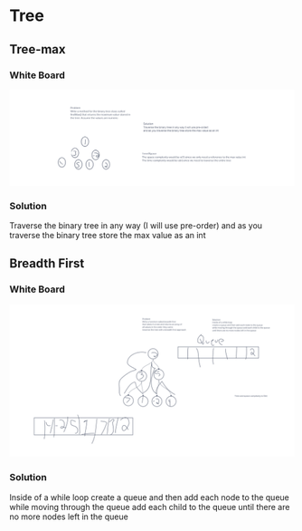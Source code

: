 # Tree

## Tree-max

### White Board

![Whiteboard](Untitled%20(1).png)

### Solution

Traverse the binary tree in any way (I will use pre-order) and as you traverse the binary tree store the max value as an int

## Breadth First

### White Board

![Whiteboard](Untitled.png)

### Solution

Inside of a while loop create a queue and then add each node to the queue while moving through the queue add each child to the queue until there are no more nodes left in the queue
